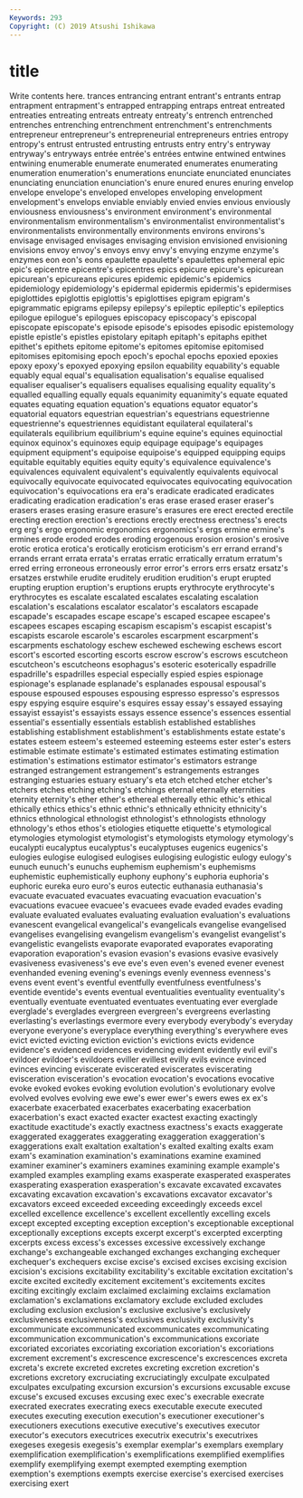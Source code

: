 ```yaml
---
Keywords: 293
Copyright: (C) 2019 Atsushi Ishikawa
---
```


# title

Write contents here.
trances entrancing entrant entrant's entrants entrap entrapment entrapment's
entrapped entrapping entraps entreat entreated entreaties entreating entreats entreaty entreaty's
entrench entrenched entrenches entrenching entrenchment entrenchment's entrenchments entrepreneur entrepreneur's entrepreneurial
entrepreneurs entries entropy entropy's entrust entrusted entrusting entrusts entry entry's
entryway entryway's entryways entrée entrée's entrées entwine entwined entwines entwining
enumerable enumerate enumerated enumerates enumerating enumeration enumeration's enumerations enunciate enunciated
enunciates enunciating enunciation enunciation's enure enured enures enuring envelop envelope
envelope's enveloped envelopes enveloping envelopment envelopment's envelops enviable enviably envied
envies envious enviously enviousness enviousness's environment environment's environmental environmentalism environmentalism's
environmentalist environmentalist's environmentalists environmentally environments environs environs's envisage envisaged envisages
envisaging envision envisioned envisioning envisions envoy envoy's envoys envy envy's
envying enzyme enzyme's enzymes eon eon's eons epaulette epaulette's epaulettes
ephemeral epic epic's epicentre epicentre's epicentres epics epicure epicure's epicurean
epicurean's epicureans epicures epidemic epidemic's epidemics epidemiology epidemiology's epidermal epidermis
epidermis's epidermises epiglottides epiglottis epiglottis's epiglottises epigram epigram's epigrammatic epigrams
epilepsy epilepsy's epileptic epileptic's epileptics epilogue epilogue's epilogues episcopacy episcopacy's
episcopal episcopate episcopate's episode episode's episodes episodic epistemology epistle epistle's
epistles epistolary epitaph epitaph's epitaphs epithet epithet's epithets epitome epitome's
epitomes epitomise epitomised epitomises epitomising epoch epoch's epochal epochs epoxied
epoxies epoxy epoxy's epoxyed epoxying epsilon equability equability's equable equably
equal equal's equalisation equalisation's equalise equalised equaliser equaliser's equalisers equalises
equalising equality equality's equalled equalling equally equals equanimity equanimity's equate
equated equates equating equation equation's equations equator equator's equatorial equators
equestrian equestrian's equestrians equestrienne equestrienne's equestriennes equidistant equilateral equilateral's equilaterals
equilibrium equilibrium's equine equine's equines equinoctial equinox equinox's equinoxes equip
equipage equipage's equipages equipment equipment's equipoise equipoise's equipped equipping equips
equitable equitably equities equity equity's equivalence equivalence's equivalences equivalent equivalent's
equivalently equivalents equivocal equivocally equivocate equivocated equivocates equivocating equivocation equivocation's
equivocations era era's eradicate eradicated eradicates eradicating eradication eradication's eras
erase erased eraser eraser's erasers erases erasing erasure erasure's erasures
ere erect erected erectile erecting erection erection's erections erectly erectness
erectness's erects erg erg's ergo ergonomic ergonomics ergonomics's ergs ermine
ermine's ermines erode eroded erodes eroding erogenous erosion erosion's erosive
erotic erotica erotica's erotically eroticism eroticism's err errand errand's errands
errant errata errata's erratas erratic erratically erratum erratum's erred erring
erroneous erroneously error error's errors errs ersatz ersatz's ersatzes erstwhile
erudite eruditely erudition erudition's erupt erupted erupting eruption eruption's eruptions
erupts erythrocyte erythrocyte's erythrocytes es escalate escalated escalates escalating escalation
escalation's escalations escalator escalator's escalators escapade escapade's escapades escape escape's
escaped escapee escapee's escapees escapes escaping escapism escapism's escapist escapist's
escapists escarole escarole's escaroles escarpment escarpment's escarpments eschatology eschew eschewed
eschewing eschews escort escort's escorted escorting escorts escrow escrow's escrows
escutcheon escutcheon's escutcheons esophagus's esoteric esoterically espadrille espadrille's espadrilles especial
especially espied espies espionage espionage's esplanade esplanade's esplanades espousal espousal's
espouse espoused espouses espousing espresso espresso's espressos espy espying esquire
esquire's esquires essay essay's essayed essaying essayist essayist's essayists essays
essence essence's essences essential essential's essentially essentials establish established establishes
establishing establishment establishment's establishments estate estate's estates esteem esteem's esteemed
esteeming esteems ester ester's esters estimable estimate estimate's estimated estimates
estimating estimation estimation's estimations estimator estimator's estimators estrange estranged estrangement
estrangement's estrangements estranges estranging estuaries estuary estuary's eta etch etched
etcher etcher's etchers etches etching etching's etchings eternal eternally eternities
eternity eternity's ether ether's ethereal ethereally ethic ethic's ethical ethically
ethics ethics's ethnic ethnic's ethnically ethnicity ethnicity's ethnics ethnological ethnologist
ethnologist's ethnologists ethnology ethnology's ethos ethos's etiologies etiquette etiquette's etymological
etymologies etymologist etymologist's etymologists etymology etymology's eucalypti eucalyptus eucalyptus's eucalyptuses
eugenics eugenics's eulogies eulogise eulogised eulogises eulogising eulogistic eulogy eulogy's
eunuch eunuch's eunuchs euphemism euphemism's euphemisms euphemistic euphemistically euphony euphony's
euphoria euphoria's euphoric eureka euro euro's euros eutectic euthanasia euthanasia's
evacuate evacuated evacuates evacuating evacuation evacuation's evacuations evacuee evacuee's evacuees
evade evaded evades evading evaluate evaluated evaluates evaluating evaluation evaluation's
evaluations evanescent evangelical evangelical's evangelicals evangelise evangelised evangelises evangelising evangelism
evangelism's evangelist evangelist's evangelistic evangelists evaporate evaporated evaporates evaporating evaporation
evaporation's evasion evasion's evasions evasive evasively evasiveness evasiveness's eve eve's
even even's evened evener evenest evenhanded evening evening's evenings evenly
evenness evenness's evens event event's eventful eventfully eventfulness eventfulness's eventide
eventide's events eventual eventualities eventuality eventuality's eventually eventuate eventuated eventuates
eventuating ever everglade everglade's everglades evergreen evergreen's evergreens everlasting everlasting's
everlastings evermore every everybody everybody's everyday everyone everyone's everyplace everything
everything's everywhere eves evict evicted evicting eviction eviction's evictions evicts
evidence evidence's evidenced evidences evidencing evident evidently evil evil's evildoer
evildoer's evildoers eviller evillest evilly evils evince evinced evinces evincing
eviscerate eviscerated eviscerates eviscerating evisceration evisceration's evocation evocation's evocations evocative
evoke evoked evokes evoking evolution evolution's evolutionary evolve evolved evolves
evolving ewe ewe's ewer ewer's ewers ewes ex ex's exacerbate
exacerbated exacerbates exacerbating exacerbation exacerbation's exact exacted exacter exactest exacting
exactingly exactitude exactitude's exactly exactness exactness's exacts exaggerate exaggerated exaggerates
exaggerating exaggeration exaggeration's exaggerations exalt exaltation exaltation's exalted exalting exalts
exam exam's examination examination's examinations examine examined examiner examiner's examiners
examines examining example example's exampled examples exampling exams exasperate exasperated
exasperates exasperating exasperation exasperation's excavate excavated excavates excavating excavation excavation's
excavations excavator excavator's excavators exceed exceeded exceeding exceedingly exceeds excel
excelled excellence excellence's excellent excellently excelling excels except excepted excepting
exception exception's exceptionable exceptional exceptionally exceptions excepts excerpt excerpt's excerpted
excerpting excerpts excess excess's excesses excessive excessively exchange exchange's exchangeable
exchanged exchanges exchanging exchequer exchequer's exchequers excise excise's excised excises
excising excision excision's excisions excitability excitability's excitable excitation excitation's excite
excited excitedly excitement excitement's excitements excites exciting excitingly exclaim exclaimed
exclaiming exclaims exclamation exclamation's exclamations exclamatory exclude excluded excludes excluding
exclusion exclusion's exclusive exclusive's exclusively exclusiveness exclusiveness's exclusives exclusivity exclusivity's
excommunicate excommunicated excommunicates excommunicating excommunication excommunication's excommunications excoriate excoriated excoriates
excoriating excoriation excoriation's excoriations excrement excrement's excrescence excrescence's excrescences excreta
excreta's excrete excreted excretes excreting excretion excretion's excretions excretory excruciating
excruciatingly exculpate exculpated exculpates exculpating excursion excursion's excursions excusable excuse
excuse's excused excuses excusing exec exec's execrable execrate execrated execrates
execrating execs executable execute executed executes executing execution execution's executioner
executioner's executioners executions executive executive's executives executor executor's executors executrices
executrix executrix's executrixes exegeses exegesis exegesis's exemplar exemplar's exemplars exemplary
exemplification exemplification's exemplifications exemplified exemplifies exemplify exemplifying exempt exempted exempting
exemption exemption's exemptions exempts exercise exercise's exercised exercises exercising exert
